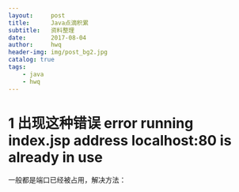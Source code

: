 ```yaml
---
layout:     post
title:      Java点滴积累
subtitle:   资料整理
date:       2017-08-04
author:     hwq
header-img: img/post_bg2.jpg
catalog: true
tags:
    - java
    - hwq
---
```


# 1 出现这种错误 error running index.jsp address localhost:80 is already in use
一般都是端口已经被占用，解决方法：[](http://blog.csdn.net/huazhongkejidaxuezpp/article/details/41813683)
